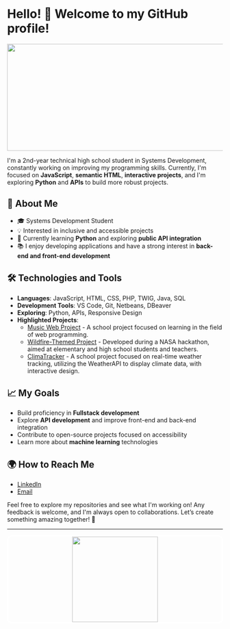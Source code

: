 # Hello! 👋 Welcome to my GitHub profile!
<div align="center">
<img height="250" width="1000" src="https://i.pinimg.com/originals/4a/fc/9b/4afc9b072b54a7e23b750bccf5d941cc.gif">
</div>

I'm a 2nd-year technical high school student in Systems Development, constantly working on improving my programming skills. Currently, I'm focused on **JavaScript**, **semantic HTML**, **interactive projects**, and I'm exploring **Python** and **APIs** to build more robust projects.

## 🚀 About Me
- 🎓 Systems Development Student
- 💡 Interested in inclusive and accessible projects
- 🌱 Currently learning **Python** and exploring **public API integration**
- 📚 I enjoy developing applications and have a strong interest in **back-end and front-end development**

## 🛠️ Technologies and Tools
- **Languages**: JavaScript, HTML, CSS, PHP, TWIG, Java, SQL
- **Development Tools**: VS Code, Git, Netbeans, DBeaver
- **Exploring**: Python, APIs, Responsive Design
- **Highlighted Projects**:
  - [Music Web Project](https://gabrielregel.github.io/NectarNotes/index.html) - A school project focused on learning in the field of web programming.
  - [Wildfire-Themed Project](https://regel1106.github.io/NasaSpaceApps/) - Developed during a NASA hackathon, aimed at elementary and high school students and teachers.
  - [ClimaTracker](https://gabrielregel.github.io/ClimaTracker/) - A school project focused on real-time weather tracking, utilizing the WeatherAPI to display climate data, with interactive design.

## 📈 My Goals
- Build proficiency in **Fullstack development**
- Explore **API development** and improve front-end and back-end integration
- Contribute to open-source projects focused on accessibility
- Learn more about **machine learning** technologies

## 🌍 How to Reach Me
- [LinkedIn](https://www.linkedin.com/in/gabriel-regel-6b383330b/)
- [Email](mailto:regelgabriel3@gmail.com)

Feel free to explore my repositories and see what I'm working on! Any feedback is welcome, and I'm always open to collaborations. Let’s create something amazing together! 🚀

---

<div align="center" style="border: 3px solid white; border-radius: 10px; overflow: hidden;">
    <img height="200" width="200" src="https://c.tenor.com/b4YzfTiBP7MAAAAC/bye-bye-pokemon.gif">
</div>
